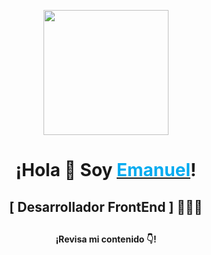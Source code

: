 <p align="center" width="350">
   <img align="center" width="200" src="https://i.ibb.co/1LG0MR7/logo-Foto2023.png" />
   <h1 align="center" style="font-weight:light"> ¡Hola 👋 Soy 
   <a href="https://emanuelescudero.ar" target='_blank' rel='noopener noreferrer'>
         <span style="color:rgb(0, 171, 240)">Emanuel</span></a>!
   </h1>
   <h2 align="center">[ Desarrollador FrontEnd ] 👨🏻‍💻 <h2>
</p>

<h4 align="center">¡Revisa mi contenido 👇!</h4>

<!--
**escuderoemanuel/escuderoemanuel** is a ✨ _special_ ✨ repository because its `README.md` (this file) appears on your GitHub profile.

Here are some ideas to get you started:

- 🔭 I’m currently working on ...
- 🌱 I’m currently learning ...
- 👯 I’m looking to collaborate on ...
- 🤔 I’m looking for help with ...
- 💬 Ask me about ...
- 📫 How to reach me: ...
- 😄 Pronouns: ...
- ⚡ Fun fact: ...
-->
